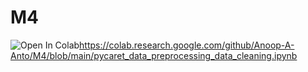 # M4

![Open In Colab](https://colab.research.google.com/assets/colab-badge.svg)https://colab.research.google.com/github/Anoop-A-Anto/M4/blob/main/pycaret_data_preprocessing_data_cleaning.ipynb
